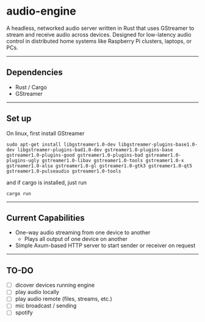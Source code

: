 # audio-engine

A headless, networked audio server written in Rust that uses GStreamer to stream and receive audio across devices. Designed for low-latency audio control in distributed home systems like Raspberry Pi clusters, laptops, or PCs.

---

## Dependencies
- Rust / Cargo
- GStreamer

---

## Set up

On linux, first install GStreamer

```
sudo apt-get install libgstreamer1.0-dev libgstreamer-plugins-base1.0-dev libgstreamer-plugins-bad1.0-dev gstreamer1.0-plugins-base gstreamer1.0-plugins-good gstreamer1.0-plugins-bad gstreamer1.0-plugins-ugly gstreamer1.0-libav gstreamer1.0-tools gstreamer1.0-x gstreamer1.0-alsa gstreamer1.0-gl gstreamer1.0-gtk3 gstreamer1.0-qt5 gstreamer1.0-pulseaudio gstreamer1.0-tools
```

and if cargo is installed, just run

```
cargo run
```

---

## Current Capabilities

- One-way audio streaming from one device to another
    - Plays all output of one device on another 
- Simple Axum-based HTTP server to start sender or receiver on request

---

## TO-DO

- [ ] dicover devices running engine
- [ ] play audio locally
- [ ] play audio remote (files, streams, etc.)
- [ ] mic broadcast / sending
- [ ] spotify
